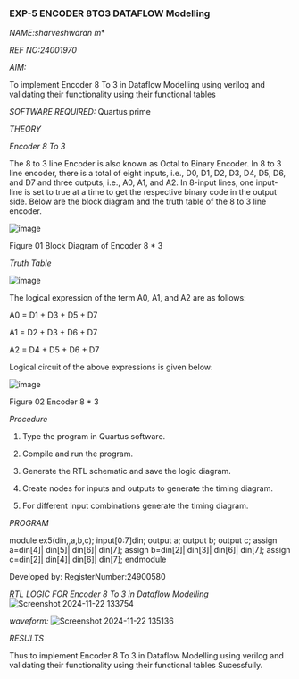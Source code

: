 ### EXP-5 ENCODER 8TO3 DATAFLOW Modelling

*NAME:sharveshwaran m**

*REF NO:24001970*


*AIM:*

To implement  Encoder 8 To 3 in Dataflow Modelling using verilog and validating their functionality using their functional tables

*SOFTWARE REQUIRED:* Quartus prime

*THEORY*

*Encoder 8 To 3*

The 8 to 3 line Encoder is also known as Octal to Binary Encoder. In 8 to 3 line encoder, there is a total of eight inputs, i.e., D0, D1, D2, D3, D4, D5, D6, and D7 and three outputs, i.e., A0, A1, and A2. In 8-input lines, one input-line is set to true at a time to get the respective binary code in the output side. Below are the block diagram and the truth table of the 8 to 3 line encoder.

![image](https://github.com/naavaneetha/ENCODER8TO3DATAFLOW/assets/154305477/0bc242c1-eb9e-4c47-afe5-30428470efc3)

Figure 01  Block Diagram of Encoder 8 * 3

*Truth Table*

![image](https://github.com/naavaneetha/ENCODER8TO3DATAFLOW/assets/154305477/35496b14-ae6e-4cd1-9abd-d6736b576575)

The logical expression of the term A0, A1, and A2 are as follows:

A0 = D1 + D3 + D5 + D7

A1 = D2 + D3 + D6 + D7

A2 = D4 + D5 + D6 + D7

Logical circuit of the above expressions is given below:

![image](https://github.com/naavaneetha/ENCODER8TO3DATAFLOW/assets/154305477/95acaee6-c873-4c75-89eb-ef09fb158053)

Figure 02  Encoder 8 * 3

*Procedure*
1.	Type the program in Quartus software.

2.	Compile and run the program.

3.	Generate the RTL schematic and save the logic diagram.

4.	Create nodes for inputs and outputs to generate the timing diagram.

5.	For different input combinations generate the timing diagram.


*PROGRAM*

module ex5(din,,a,b,c);
input[0:7]din;
output a;
output b;
output c;
assign a=din[4]| din[5]| din[6]| din[7];
assign b=din[2]| din[3]| din[6]| din[7];
assign c=din[2]| din[4]| din[6]| din[7];
endmodule

Developed by: RegisterNumber:24900580


*RTL LOGIC FOR Encoder 8 To 3 in Dataflow Modelling*
![Screenshot 2024-11-22 133754](https://github.com/user-attachments/assets/4d939a96-35cd-48df-8a65-e3d461f832ec)

*waveform:*
![Screenshot 2024-11-22 135136](https://github.com/user-attachments/assets/5436ad4a-fcfb-4670-9d38-47ad41e09381)

*RESULTS*

Thus to implement  Encoder 8 To 3 in Dataflow Modelling using verilog and validating their functionality using their functional tables
Sucessfully.

